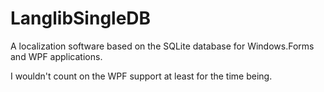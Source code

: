 # LanglibSingleDB
A localization software based on the SQLite database for Windows.Forms and WPF applications.

I wouldn't count on the WPF support at least for the time being.
